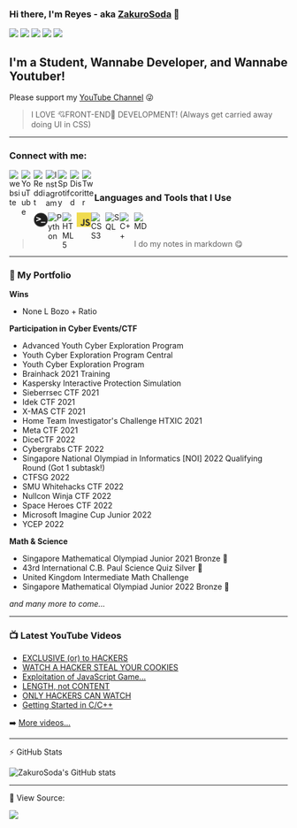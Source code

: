 ### Hi there, I'm Reyes - aka [ZakuroSoda](https://zakurosoda.wixsite.com/ctf-writeups) 👋 

![](https://img.shields.io/badge/Noob-Coder-%23ff5f00)
![](https://img.shields.io/badge/Learning-Hacking-green)
![](https://img.shields.io/badge/Making-YouTube%20Videos-%23c4302b)
![](https://img.shields.io/badge/Doing-CTF%20Challenges-blue)
![](https://img.shields.io/badge/%E2%AD%90-If%20you%20find%20it%20%F0%9F%95%B6%EF%B8%8F%20-%23FFFF00)

## I'm a Student, Wannabe Developer, and Wannabe Youtuber!

Please support my [YouTube Channel](https://www.youtube.com/channel/UCiWyI1d6ZfS4hpWrQP5TT-g) 😜

> I LOVE 💘FRONT-END💖 DEVELOPMENT! (Always get carried away doing UI in CSS)

---

### Connect with me:

[<img align="left" alt="website" width="22px" src="https://cdn-icons-png.flaticon.com/512/1006/1006771.png" />](https://zakurosoda.wixsite.com/ctf-writeups)
[<img align="left" alt="YouTube" width="22px" src="https://cdn.jsdelivr.net/npm/simple-icons@v3/icons/youtube.svg" />](https://www.youtube.com/channel/UCiWyI1d6ZfS4hpWrQP5TT-g)
[<img align="left" alt="Reddit" width="22px" src="https://cdn3.iconfinder.com/data/icons/social-media-black-white-2/512/BW_Reddit_glyph_svg-512.png" />](https://www.reddit.com/user/roselle_reese_4869)
[<img align="left" alt="Instagram" width="22px" src="https://cdn.jsdelivr.net/npm/simple-icons@v3/icons/instagram.svg" />](https://www.instagram.com/zakuro_soda/)
[<img align="left" alt="Spotify" width="22px" src="https://cdn-icons-png.flaticon.com/512/87/87409.png" />](https://open.spotify.com/user/4qun1d0ixi2cb4ulwa19o75nn?si=1b0e384b7237457b)
[<img align="left" alt="Discord" width="22px" src="https://www.freeiconspng.com/uploads/discord-black-icon-1.png" />](https://discordapp.com/users/909659481691004928/)
[<img align="left" alt="Twitter" width="22px" src="https://cdn-icons-png.flaticon.com/512/733/733635.png">](https://twitter.com/zakurosoda1337)


<br />

### Languages and Tools that I Use

<img align="left" alt="Terminal" width="26px" src="https://raw.githubusercontent.com/github/explore/80688e429a7d4ef2fca1e82350fe8e3517d3494d/topics/terminal/terminal.png" />
<img align="left" alt="Python" width="26px" src="https://upload.wikimedia.org/wikipedia/commons/thumb/c/c3/Python-logo-notext.svg/1200px-Python-logo-notext.svg.png" />
<img align="left" alt="HTML5" width="26px" src="https://cdn-icons-png.flaticon.com/512/1051/1051277.png" />
<img align="left" alt="JavaScript" width="26px" src="https://raw.githubusercontent.com/github/explore/80688e429a7d4ef2fca1e82350fe8e3517d3494d/topics/javascript/javascript.png" />
<img align="left" alt="CSS3" width="26px" src="https://cdn-icons-png.flaticon.com/512/732/732190.png" />
<img align="left" alt="SQL" width="26px" src="https://cdn-icons-png.flaticon.com/512/2772/2772149.png" />
<img align="left" alt="C++" width="26px" src="https://upload.wikimedia.org/wikipedia/commons/thumb/1/18/ISO_C%2B%2B_Logo.svg/1822px-ISO_C%2B%2B_Logo.svg.png" />
<img align="left" alt="MD" width="26px" src="https://macdown.uranusjr.com/static/images/logo.png" />

<br /><br />

> I do my notes in markdown 😋

---

### 🥇 My Portfolio

**Wins**
- None L Bozo + Ratio

**Participation in Cyber Events/CTF**
- Advanced Youth Cyber Exploration Program
- Youth Cyber Exploration Program Central
- Youth Cyber Exploration Program
- Brainhack 2021 Training
- Kaspersky Interactive Protection Simulation
- Sieberrsec CTF 2021
- Idek CTF 2021
- X-MAS CTF 2021
- Home Team Investigator's Challenge HTXIC 2021
- Meta CTF 2021
- DiceCTF 2022
- Cybergrabs CTF 2022
- Singapore National Olympiad in Informatics [NOI] 2022 Qualifying Round (Got 1 subtask!)
- CTFSG 2022
- SMU Whitehacks CTF 2022 
- Nullcon Winja CTF 2022
- Space Heroes CTF 2022
- Microsoft Imagine Cup Junior 2022
- YCEP 2022

**Math & Science**
- Singapore Mathematical Olympiad Junior 2021 Bronze 🥉
- 43rd International C.B. Paul Science Quiz Silver 🥈
- United Kingdom Intermediate Math Challenge
- Singapore Mathematical Olympiad Junior 2022 Bronze 🥉

*and many more to come...*

---

### 📺 Latest YouTube Videos

<!-- YOUTUBE:START -->
- [EXCLUSIVE (or) to HACKERS](https://www.youtube.com/watch?v=_e_nq5JOVnA)
- [WATCH A HACKER STEAL YOUR COOKIES](https://www.youtube.com/watch?v=Bphx1UT7m8M)
- [Exploitation of JavaScript Game...](https://www.youtube.com/watch?v=z5VkCPJPfYc)
- [LENGTH, not CONTENT](https://www.youtube.com/watch?v=6LgqudMwxKk)
- [ONLY HACKERS CAN WATCH](https://www.youtube.com/watch?v=RDts3R77a9E)
- [Getting Started in C/C++](https://www.youtube.com/watch?v=-1mu24SI7rE)
<!-- YOUTUBE:END -->

➡️ [More videos...](https://www.youtube.com/channel/UCiWyI1d6ZfS4hpWrQP5TT-g)

---


:zap: GitHub Stats


![ZakuroSoda's GitHub stats](https://github-readme-stats.vercel.app/api?username=ZakuroSoda&theme=onedark)


---

👀 View Source:

<a href="https://github.com/ZakuroSoda/ZakuroSoda/raw/main/README.md"><img width="50px" src="https://soft-hearted-spray.000webhostapp.com/assets/534621.png"></a>

